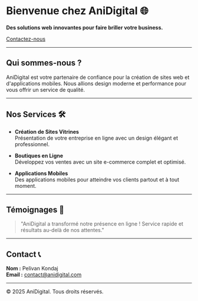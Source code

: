 
# Bienvenue chez AniDigital 🌐

**Des solutions web innovantes pour faire briller votre business.**

[Contactez-nous](#contact)

---

## Qui sommes-nous ?
AniDigital est votre partenaire de confiance pour la création de sites web et d'applications mobiles. Nous allions design moderne et performance pour vous offrir un service de qualité.

---

## Nos Services 🛠️

- **Création de Sites Vitrines**  
  Présentation de votre entreprise en ligne avec un design élégant et professionnel.

- **Boutiques en Ligne**  
  Développez vos ventes avec un site e-commerce complet et optimisé.

- **Applications Mobiles**  
  Des applications mobiles pour atteindre vos clients partout et à tout moment.

---

## Témoignages 💬

> "AniDigital a transformé notre présence en ligne ! Service rapide et résultats au-delà de nos attentes."

---

## Contact 📞

**Nom :** Pelivan Kondaj  
**Email :** [contact@anidigital.com](mailto:contact@anidigital.com)

---

&copy; 2025 AniDigital. Tous droits réservés.
